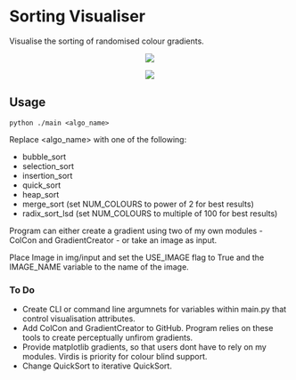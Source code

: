 # Sorting Visualiser
Visualise the sorting of randomised colour gradients.


<p align="center">
  <img src="https://github.com/JPDye/sorting-visualiser/blob/master/img/example/merge_sort_1.gif" />
</p>


<p align="center">
  <img src="https://github.com/JPDye/sorting-visualiser/blob/master/img/example/sn_mid_radix.gif" />
</p>



## Usage
```shell
python ./main <algo_name>
```
Replace <algo_name> with one of the following:
- bubble_sort
- selection_sort
- insertion_sort
- quick_sort
- heap_sort
- merge_sort (set NUM_COLOURS to power of 2 for best results)
- radix_sort_lsd (set NUM_COLOURS to multiple of 100 for best results)

Program can either create a gradient using two of my own modules - ColCon and GradientCreator - or take an image as input.

Place Image in img/input and set the USE_IMAGE flag to True and the IMAGE_NAME variable to the name of the image.

### To Do
- Create CLI or command line argumnets for variables within main.py that control visualisation attributes.
- Add ColCon and GradientCreator to GitHub. Program relies on these tools to create perceptually unfirom gradients.
- Provide matplotlib gradients, so that users dont have to rely on my modules. Virdis is priority for colour blind support.
- Change QuickSort to iterative QuickSort. 
